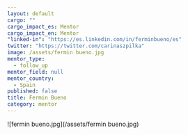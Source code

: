 ```yaml
---
layout: default
cargo: ""
cargo_impact_es: Mentor
cargo_impact_en: Mentor
"linked-in": "https://es.linkedin.com/in/ferminbueno/es"
twitter: "https://twitter.com/carinaszpilka"
image: /assets/fermin bueno.jpg
mentor_type: 
  - follow_up
mentor_field: null
mentor_country: 
  - Spain
published: false
title: Fermin Bueno
category: mentor
---
```


![fermin bueno.jpg](/assets/fermin bueno.jpg)


